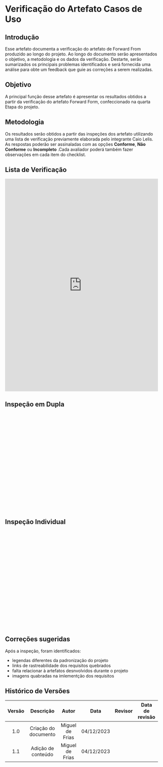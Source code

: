 # **Verificação do Artefato Casos de Uso**

## **Introdução**

Esse artefato documenta a verificação do artefato de Forward From produzido ao longo do projeto. Ao longo do documento serão apresentados o objetivo, a metodologia e os dados da verificação. Destarte, serão sumarizados os principais problemas  identificados e será fornecida uma análise para obte um feedback que guie as correções a serem realizadas.

## **Objetivo**

A principal função desse artefato é apresentar os resultados obtidos a partir da verificação do artefato Forward Form, confeccionado na quarta Etapa do projeto.

## **Metodologia**

Os resultados serão obtidos a partir das inspeções dos artefato utilizando uma lista de verificação previamente elaborada pelo integrante Caio Lelis. As respostas poderão ser assinaladas com as opções **Conforme**, **Não Conforme** ou **Incompleto** .Cada avaliador poderá também fazer observações em cada item do checklist.

## **Lista de Verificação**


<iframe src="https://docs.google.com/spreadsheets/d/e/2PACX-1vRCNyoZrr0ipXKdhcSYsW5_vAExZ4GaZ8mlkLZqjgnF9H0D7TYEyGbbGHYCwbYayjmg6RCvPlHhrsUG/pubhtml?gid=1103927766&single=true"width="100%" height="700" frameborder="0" scrolling="no"></iframe>




## **Inspeção em Dupla**

<iframe width="560" height="315" src="" title="YouTube video player" frameborder="0" allow="accelerometer; autoplay; clipboard-write; encrypted-media; gyroscope; picture-in-picture; web-share" allowfullscreen></iframe>


## **Inspeção Individual** 

<iframe width="560" height="315" src="" title="YouTube video player" frameborder="0" allow="accelerometer; autoplay; clipboard-write; encrypted-media; gyroscope; picture-in-picture; web-share" allowfullscreen></iframe>



## **Correções sugeridas**

Após a inspeção, foram identificados:

- legendas diferentes da padronização do projeto
- links de rastreabilidade dos requisitos quebrados
- falta relacionar à artefatos desnvolvidos durante o projeto
- imagens quabradas na imlementção dos requisitos




## **Histórico de Versões**

| Versão |          Descrição              |     Autor      |      Data      |   Revisor     |    Data de revisão    |  
|:------:|:-------------------------------:|:--------------:|:--------------:|:-------------:|:---------------------:|
|  1.0   | Criação do documento  |   Miguel de Frias   |   04/12/2023   |  |     |
| 1.1   | Adição de conteúdo  |   Miguel de Frias  |   04/12/2023   |  |     |